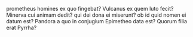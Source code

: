 prometheus homines ex quo fingebat?
Vulcanus ex quem luto fecit? 
Minerva cui animam dedit?
qui dei dona ei miserunt?
ob id quid nomen ei datum est?
Pandora a quo in conjugium Epimetheo data est?
Quorum filia erat Pyrrha?
